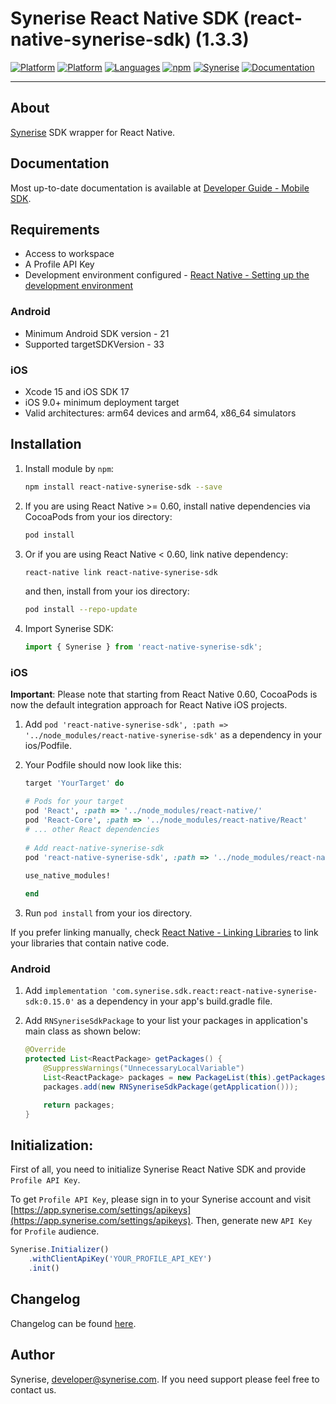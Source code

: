 # Synerise React Native SDK (react-native-synerise-sdk) (1.3.3)

[![Platform](https://img.shields.io/badge/platform-iOS-orange.svg)](https://github.com/synerise/ios-sdk)
[![Platform](https://img.shields.io/badge/platform-Android-orange.svg)](https://github.com/synerise/android-sdk)
[![Languages](https://img.shields.io/badge/language-TypeScript%20%7C%20Java%20%7C%20Objective--C-orange.svg)](https://github.com/synerise/react-native-synerise-sdk)
[![npm](https://img.shields.io/npm/v/react-native-synerise-sdk.svg)](https://www.npmjs.com/package/react-native-synerise-sdk)
[![Synerise](https://img.shields.io/badge/www-synerise-green.svg)](https://synerise.com)
[![Documentation](https://img.shields.io/badge/docs-mobile%20sdk-brightgreen.svg)](https://hub.synerise.com/developers/mobile-sdk/)

---

## About
[Synerise](https://www.synerise.com) SDK wrapper for React Native.

## Documentation
Most up-to-date documentation is available at [Developer Guide - Mobile SDK](https://hub.synerise.com/developers/mobile-sdk).

## Requirements
* Access to workspace
* A Profile API Key
* Development environment configured - [React Native - Setting up the development environment](https://reactnative.dev/docs/environment-setup)

### Android
* Minimum Android SDK version - 21
* Supported targetSDKVersion - 33

### iOS
* Xcode 15 and iOS SDK 17
* iOS 9.0+ minimum deployment target
* Valid architectures: arm64 devices and arm64, x86_64 simulators

## Installation

1. Install module by `npm`:

   ```bash
   npm install react-native-synerise-sdk --save
   ```
   
2. If you are using React Native >= 0.60, install native dependencies via CocoaPods from your ios directory:

   ```bash
   pod install
   ```

3. Or if you are using React Native < 0.60, link native dependency:

   ```bash
   react-native link react-native-synerise-sdk
   ```
   and then, install from your ios directory:
   ```bash
   pod install --repo-update
   ```

4. Import Synerise SDK:

   ```javascript
   import { Synerise } from 'react-native-synerise-sdk';
   ```
   
### iOS

**Important**:
Please note that starting from React Native 0.60, CocoaPods is now the default integration approach for React Native iOS projects.

1. Add `pod 'react-native-synerise-sdk', :path => '../node_modules/react-native-synerise-sdk'` as a dependency in your ios/Podfile.

2. Your Podfile should now look like this:

	```ruby
	target 'YourTarget' do
	
	# Pods for your target
	pod 'React', :path => '../node_modules/react-native/'
	pod 'React-Core', :path => '../node_modules/react-native/React'
	# ... other React dependencies
       
	# Add react-native-synerise-sdk
	pod 'react-native-synerise-sdk', :path => '../node_modules/react-native-synerise-sdk'
       
	use_native_modules!

	end
	```

3. Run `pod install` from your ios directory.

If you prefer linking manually, check [React Native - Linking Libraries](http://facebook.github.io/react-native/docs/linking-libraries-ios.html#manual-linking) to link your libraries that contain native code.

### Android

1. Add `implementation 'com.synerise.sdk.react:react-native-synerise-sdk:0.15.0'` as a dependency in your app's build.gradle file.

2. Add `RNSyneriseSdkPackage` to your list your packages in application's main class as shown below:

	```java
	@Override
	protected List<ReactPackage> getPackages() {
		@SuppressWarnings("UnnecessaryLocalVariable")
		List<ReactPackage> packages = new PackageList(this).getPackages();
		packages.add(new RNSyneriseSdkPackage(getApplication()));
	
		return packages;
	}
	```

## Initialization:

First of all, you need to initialize Synerise React Native SDK and provide `Profile API Key`.
  
To get `Profile API Key`, please sign in to your Synerise account and visit [https://app.synerise.com/settings/apikeys](https://app.synerise.com/settings/apikeys).
Then, generate new `API Key` for `Profile` audience.

```javascript
Synerise.Initializer()
	.withClientApiKey('YOUR_PROFILE_API_KEY')
	.init()
```

## Changelog
Changelog can be found [here](./CHANGELOG.md).

## Author
Synerise, developer@synerise.com. If you need support please feel free to contact us.